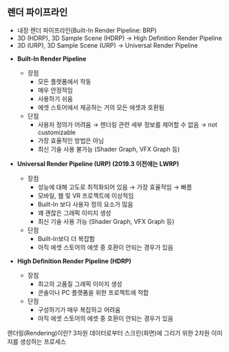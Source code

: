 ## 렌더 파이프라인
+ 내장 렌더 파이프라인(Built-In Render Pipeline: BRP)
+ 3D (HDRP), 3D Sample Scene (HDRP) → High Definition Render Pipeline
+ 3D (URP), 3D Sample Scene (URP) → Universal Render Pipeline

- **Built-In Render Pipeline**
    - 장점
        - 모든 플랫폼에서 작동
        - 매우 안정적임
        - 사용하기 쉬움
        - 에셋 스토어에서 제공하는 거의 모든 에셋과 호환됨
    - 단점
        - 사용자 정의가 어려움 → 렌더링 관련 세부 정보를 제어할 수 없음 → not customizable
        - 가장 효율적인 방법은 아님
        - 최신 기술 사용 불가능  (Shader Graph, VFX Graph 등)

- **Universal Render Pipeline (URP) (2019.3 이전에는 LWRP)**
    - 장점
        - 성능에 대해 고도로 최적화되어 있음 → 가장 효율적임 → 빠름
        - 모바일, 웹 및 VR 프로젝트에 이상적임
        - Built-In 보다 사용자 정의 요소가 많음
        - 꽤 괜찮은 그래픽 이미지 생성
        - 최신 기술 사용 가능 (Shader Graph, VFX Graph 등)
    - 단점
        - Built-In보다 더 복잡함
        - 아직 에셋 스토어의 에셋 중 호환이 안되는 경우가 있음
     
- **High Definition Render Pipeline (HDRP)**
    - 장점
        - 최고의 고품질 그래픽 이미지 생성
        - 콘솔이나 PC 플랫폼을 위한 프로젝트에 적합
    - 단점
        - 구성하기가 매우 복잡하고 어려움
        - 아직 에셋 스토어의 에셋 중 호환이 안되는 경우가 있음
     

렌더링(Rendering)이란?
3차원 데이터로부터 스크린(화면)에 그리기 위한 2차원 이미지를 생성하는 프로세스

